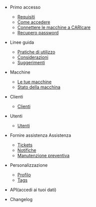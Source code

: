 - Primo accesso

  - [Requisiti](docs-it/requirement.md)
  - [Come accedere](docs-it/quickstart.md)
  - [Connettere le macchine a CARIcare](docs-it/connect-machines.md)
  - [Recupero password](docs-it/recover-password.md)
  
- Linee guida

  - [Pratiche di utilizzo](docs-it/best-practice.md)
  - [Considerazioni](docs-it/points.md)
  - [Suggerimenti](docs-it/tips-tricks.md)
  

- Macchine

  - [Le tue macchine](docs-it/machines.md)
  - [Stato della macchina](docs-it/machine.md)

- Clienti

  - [Clienti](docs-it/customers.md)
  
- Utenti

  - [Utenti](docs-it/users.md)
 
- Fornire assistenza Assistenza

  - [Tickets](docs-it/tickets.md)
  - [Notifiche](docs-it/notifications.md)
  - [Manutenzione preventiva](docs-it/preventive-maintenance.md)
  
- Personalizzazione

  - [Profilo ](docs-it/profile.md)
  - [Tags](docs-it/tags.md)

- API(accedi ai tuoi dati)

- Changelog
